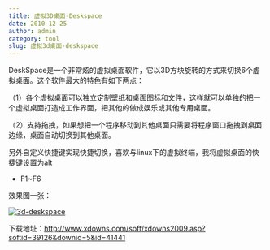 ```yaml
---
title: 虚拟3D桌面-Deskspace
date: 2010-12-25
author: admin
category: tool
slug: 虚拟3d桌面-deskspace
---
```


DeskSpace是一个非常炫的虚拟桌面软件，它以3D方块旋转的方式来切换6个虚拟桌面。这个软件最大的特色有如下两点：

（1）各个虚拟桌面可以独立定制壁纸和桌面图标和文件，这样就可以单独的把一个虚拟桌面打造成工作界面，把其他的做成娱乐或其他专用桌面。

（2）支持拖拽，如果想把一个程序移动到其他桌面只需要将程序窗口拖拽到桌面边缘，桌面自动切换到其他桌面。

另外自定义快捷键实现快捷切换，喜欢与linux下的虚拟终端，我将虚拟桌面的快捷键设置为alt
+ F1\~F6

效果图一张：

[![3d-deskspace](/wp-content/uploads/2010/12/3d-deskspace.jpg "3d-deskspace")](/wp-content/uploads/2010/12/3d-deskspace.jpg)

下载地址：<http://www.xdowns.com/soft/xdowns2009.asp?softid=39126&downid=5&id=41441>
